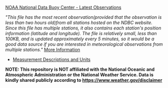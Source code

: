 [NOAA National Data Buoy Center - Latest Observations](http://www.ndbc.noaa.gov/data/latest_obs/latest_obs.txt)

_"This file has the most recent observation(provided that the observation is less than two hours old)from all stations hosted on the NDBC website. Since this file has multiple stations, it also contains each station's position information (latitude and longitude). The file is relatively small, less than 100KB, and is updated approximately every 5 minutes, so it would be a good data source if you are interested in meteorological observations from multiple stations."_ [More Information](https://www.ndbc.noaa.gov/docs/ndbc_web_data_guide.pdf)

- [Measurement Descriptions and Units](https://www.ndbc.noaa.gov/measdes.shtml)

**NOTE: This repository is **NOT** affiliated with the National Oceanic and Atmospheric Administration or the National Weather Service. Data is kindly shared publicly according to https://www.weather.gov/disclaimer**
